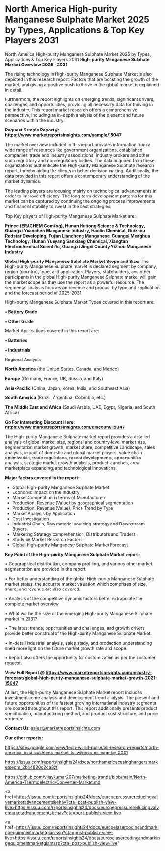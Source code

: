 # North America High-purity Manganese Sulphate Market 2025 by Types, Applications & Top Key Players 2031
North America High-purity Manganese Sulphate Market 2025 by Types, Applications & Top Key Players 2031
<Strong> High-purity Manganese Sulphate Market Overview 2025 - 2031</strong>

The rising technology in High-purity Manganese Sulphate Market is also depicted in this research report. Factors that are boosting the growth of the market, and giving a positive push to thrive in the global market is explained in detail.

Furthermore, the report highlights on emerging trends, significant drivers, challenges, and opportunities, providing all necessary data for thriving in the industry. This report market research offers a comprehensive perspective, including an in-depth analysis of the present and future scenarios within the industry.

<strong>Request Sample Report @ <a href=https://www.marketreportsinsights.com/sample/15047>https://www.marketreportsinsights.com/sample/15047</a></strong>

The market overview included in this report provides information from a wide range of resources like government organizations, established companies, trade and industry associations, industry brokers and other such regulatory and non-regulatory bodies. The data acquired from these organizations authenticate the High-purity Manganese Sulphate research report, thereby aiding the clients in better decision making. Additionally, the data provided in this report offers a contemporary understanding of the market dynamics.

The leading players are focusing mainly on technological advancements in order to improve efficiency. The long-term development patterns for this market can be captured by continuing the ongoing process improvements and financial stability to invest in the best strategies.

Top Key players of High-purity Manganese Sulphate Market are:

<strong>Prince (ERACHEM Comilog), Hunan Huitong Science & Technology, Guangxi Yuanchen Manganese Industry, Haolin Chemical, Guizhou Redstar Developing, Fujian Liancheng Manganese, Guangxi Menghua Technology, Hunan Yueyang Sanxiang Chemical, Xiangtan Electrochemical Scientific, Guangxi Jingxi County Yizhou Manganese Industry</strong>

<strong><b>Global High-purity Manganese Sulphate Market Scope and Size:</b></strong>
The High-purity Manganese Sulphate market is declared segment by company, region (country), type, and application. Players, stakeholders, and other participants in the global High-purity Manganese Sulphate market will gain the market scope as they use the report as a powerful resource. The segmental analysis focuses on revenue and product by type and application and the forecast period of 2025-2031.

High-purity Manganese Sulphate Market Types covered in this report are:

<strong>• Battery Grade

• Other Grade</strong>

Market Applications covered in this report are:

<strong>• Batteries

• Industrials</strong> 

Regional Analysis

<strong>North America</strong> (the United States, Canada, and Mexico)

<strong>Europe</strong> (Germany, France, UK, Russia, and Italy)

<strong>Asia-Pacific</strong> (China, Japan, Korea, India, and Southeast Asia)

<strong>South America</strong> (Brazil, Argentina, Colombia, etc.)

<strong>The Middle East and Africa</strong> (Saudi Arabia, UAE, Egypt, Nigeria, and South Africa)

<strong>Go For Interesting Discount Here: <a href=https://www.marketreportsinsights.com/discount/15047>https://www.marketreportsinsights.com/discount/15047</a></strong>

The High-purity Manganese Sulphate market report provides a detailed analysis of global market size, regional and country-level market size, segmentation market growth, market share, competitive Landscape, sales analysis, impact of domestic and global market players, value chain optimization, trade regulations, recent developments, opportunities analysis, strategic market growth analysis, product launches, area marketplace expanding, and technological innovations.

<strong><b>Major factors covered in the report:</b></strong>
<ul>
  <li>Global High-purity Manganese Sulphate Market </li>
  <li>Economic Impact on the Industry</li>
  <li>Market Competition in terms of Manufacturers</li>
  <li>Production, Revenue (Value) by geographical segmentation</li>
  <li>Production, Revenue (Value), Price Trend by Type</li>
  <li>Market Analysis by Application</li>
  <li>Cost Investigation</li>
  <li>Industrial Chain, Raw material sourcing strategy and Downstream Buyers</li>
  <li>Marketing Strategy comprehension, Distributors and Traders</li>
  <li>Study on Market Research Factors</li>
  <li>Global High-purity Manganese Sulphate Market Forecast</li>
</ul>

<strong><b>Key Point of the High-purity Manganese Sulphate Market report:</b></strong>

• Geographical distribution, company profiling, and various other market segmentation are provided in the report.

• For better understanding of the global High-purity Manganese Sulphate market status, the accurate market valuation which comprises of size, share, and revenue are also covered.

• Analysis of the competitive dynamic factors better extrapolate the complete market overview

• What will be the size of the emerging High-purity Manganese Sulphate market in 2031?

• The latest trends, opportunities and challenges, and growth drivers provide better construal of the High-purity Manganese Sulphate Market.

• In-detail industrial analysis, sales study, and production understanding shed more light on the future market growth rate and scope.

• Report also offers the opportunity for customization as per the customer request.

<strong><b>View Full Report @ <a href=https://www.marketreportsinsights.com/industry-forecast/global-high-purity-manganese-sulphate-market-growth-2021-15047>https://www.marketreportsinsights.com/industry-forecast/global-high-purity-manganese-sulphate-market-growth-2021-15047</a></b></strong>


At last, the High-purity Manganese Sulphate Market report includes investment come analysis and development trend analysis. The present and future opportunities of the fastest growing international industry segments are coated throughout this report. This report additionally presents product specification, manufacturing method, and product cost structure, and price structure.

<strong>Contact Us:</strong>
sales@marketreportsinsights.com

<strong>Our other reports:</strong>

<a href=https://sites.google.com/view/tech-world-pulse/all-research-reports/north-america-boat-cushions-market-to-witness-xx-cagr-by-2031>https://sites.google.com/view/tech-world-pulse/all-research-reports/north-america-boat-cushions-market-to-witness-xx-cagr-by-2031</a>

<a href=https://issuu.com/reportsinsights24/docs/northamericacasinghangersmarketsegm_2b44820c2ca32f>https://issuu.com/reportsinsights24/docs/northamericacasinghangersmarketsegm_2b44820c2ca32f</a>

<a href=https://github.com/vijaykumar207/marketing-trands/blob/main/North-America-Thermoelectric-Converter-Market.md>https://github.com/vijaykumar207/marketing-trands/blob/main/North-America-Thermoelectric-Converter-Market.md</a>

<a href=https://issuu.com/reportsinsights24/docs/europepressurereducingvalvemarketadvancementsbehav?cta=post-publish-view-live>https://issuu.com/reportsinsights24/docs/europepressurereducingvalvemarketadvancementsbehav?cta=post-publish-view-live</a>

<a href=https://issuu.com/reportsinsights24/docs/europelasercodingandmarkingequipmentmarketgiantssp?cta=post-publish-view-live>https://issuu.com/reportsinsights24/docs/europelasercodingandmarkingequipmentmarketgiantssp?cta=post-publish-view-live</a>"

